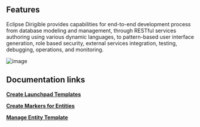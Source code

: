 ## Features

Eclipse Dirigible provides capabilities for end-to-end development process from database modeling and management, 
through RESTful services authoring using various dynamic languages, to pattern-based user interface generation, 
role based security, external services integration, testing, debugging, operations, and monitoring.


![image](https://github.com/dirigiblelabs/curriculum/blob/master/IvaMilusheva/infographic.jpg "Infographic")

## Documentation links

**[Create Launchpad Templates](https://github.com/dirigiblelabs/curriculum/blob/master/IvaMilusheva/LaunchpadTemplates.md)**

**[Create Markers for Entities](https://github.com/dirigiblelabs/curriculum/blob/master/IvaMilusheva/MarkersForEntities.md)**

**[Manage Entity Template](https://github.com/dirigiblelabs/curriculum/blob/master/IvaMilusheva/ManageEntityTemplate.md)**


